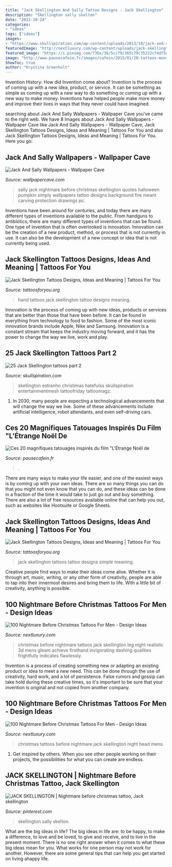 ```yaml
---
title: "Jack Skellington And Sally Tattoo Designs : Jack Skellington"
description: "Skellington sally skelton"
date: "2022-10-24"
categories:
- "ideas"
tags: ["ideas"]
images:
- "https://www.skullspiration.com/wp-content/uploads/2013/10/jack-and-sally-2.jpg"
featuredImage: "http://nextluxury.com/wp-content/uploads/jack-skellington-head-mens-night-before-christmas-upper-arm-tattoos.jpg"
featured_image: "https://i.pinimg.com/736x/36/5c/79/365c79c35222cf4d75d9d5cedf538e2a.jpg"
image: "http://www.pausecafein.fr/images/cafein/2015/01/20-tattoos-monsieur-jack/3Jack.jpg"
ShowToc: true
author: "Krystina Greenholt"
---
```



Invention History: How did Invention come about?
Invention is the process of coming up with a new idea, product, or service. It can be something as simple as coming up with a new way to do something or coming up with a new way to make money. Inventions have helped people make more money and improve their lives in ways that they never could have imagined.

	

		
searching about Jack And Sally Wallpapers - Wallpaper Cave you've came to the right web. We have 8 Images about Jack And Sally Wallpapers - Wallpaper Cave like Jack And Sally Wallpapers - Wallpaper Cave, Jack Skellington Tattoos Designs, Ideas and Meaning | Tattoos For You and also Jack Skellington Tattoos Designs, Ideas and Meaning | Tattoos For You. Here you go:
		
    
## Jack And Sally Wallpapers - Wallpaper Cave

<img loading=lazy src="https://wallpapercave.com/wp/wp2014985.jpg" onerror="this.onerror=null;this.src='https://tse4.mm.bing.net/th?id=OIP.tz3tlqQ0Fii-kAWO1qdy6AHaLH&amp;pid=15.1';" alt="Jack And Sally Wallpapers - Wallpaper Cave">

_Source: wallpapercave.com_

>sally jack nightmare before christmas skellington quotes halloween pumpkin simply wallpapers tattoo designs background fire meant carving protection drawings pc. 

	

Inventions have been around for centuries, and today there are many different types of inventions available to the public. From handguns to antibiotics, there are many different types of inventions that can be found. One type of invention that is often overlooked is innovation. Innovation can be the creation of a new product, method, or process that is not currently in use. It can also be the development of a new concept or idea that is not currently being used.

    
## Jack Skellington Tattoos Designs, Ideas And Meaning | Tattoos For You

<img loading=lazy src="https://www.tattoosforyou.org/wp-content/uploads/2016/08/Jack-Skellington-Tattoo-Hand.jpg" onerror="this.onerror=null;this.src='https://tse3.mm.bing.net/th?id=OIP.9-DKbpJQIiQmZBy3P-imkgHaHa&amp;pid=15.1';" alt="Jack Skellington Tattoos Designs, Ideas and Meaning | Tattoos For You">

_Source: tattoosforyou.org_

>hand tattoos jack skellington tattoo designs meaning. 

	

Innovation is the process of coming up with new ideas, products or services that are better than those that have been before. It can be found in everything from technology to food to fashion. Some of the most iconic innovation brands include Apple, Nike and Samsung. Innovation is a constant stream that keeps the industry moving forward, and it has the power to change the way we live, work and play.

    
## 25 Jack Skellington Tattoos Part 2

<img loading=lazy src="https://www.skullspiration.com/wp-content/uploads/2013/10/jack-and-sally-2.jpg" onerror="this.onerror=null;this.src='https://tse3.mm.bing.net/th?id=OIP.NvV3c7vbgX-dQhrkxGyonAHaKa&amp;pid=15.1';" alt="25 Jack Skellington tattoos part 2">

_Source: skullspiration.com_

>skellington estranho christimas hatefulss skullspiration entertainmentmesh tattoofriday tattoomagz. 

	

1. In 2030, many people are expecting a technological advancements that will change the way we live. Some of these advancements include artificial intelligence, robot attendants, and even self-driving cars. 

    
## Ces 20 Magnifiques Tatouages Inspirés Du Film &quot;L&#039;Étrange Noël De

<img loading=lazy src="http://www.pausecafein.fr/images/cafein/2015/01/20-tattoos-monsieur-jack/3Jack.jpg" onerror="this.onerror=null;this.src='https://tse1.mm.bing.net/th?id=OIP.7LuBOt18w0tWvibIchLXbAHaHG&amp;pid=15.1';" alt="Ces 20 magnifiques tatouages inspirés du film &quot;L&#039;Étrange Noël de">

_Source: pausecafein.fr_

>. 

	

There are many ways to make your life easier, and one of the easiest ways is by coming up with your own ideas. There are so many things you can do that you might not even know that you can do, and these ideas can be done in a fraction of the time it would take to just go out and buy something. There are also a lot of free resources available online that can help you out, such as websites like Hootsuite or Google Sheets.

    
## Jack Skellington Tattoos Designs, Ideas And Meaning | Tattoos For You

<img loading=lazy src="https://www.tattoosforyou.org/wp-content/uploads/2016/08/Jack-Skellington-Tattoo-Simple.jpg" onerror="this.onerror=null;this.src='https://tse3.mm.bing.net/th?id=OIP.FcMzJSdZc5yWjgRCYDCUBwHaLr&amp;pid=15.1';" alt="Jack Skellington Tattoos Designs, Ideas and Meaning | Tattoos For You">

_Source: tattoosforyou.org_

>jack skellington tattoos tattoo designs simple meaning. 

	

Creative people find ways to make their ideas come alive. Whether it is through art, music, writing, or any other form of creativity, people are able to tap into their innermost desires and bring them to life. With a little bit of creativity, anything is possible.

    
## 100 Nightmare Before Christmas Tattoos For Men - Design Ideas

<img loading=lazy src="http://nextluxury.com/wp-content/uploads/3d-realistic-jack-skellington-night-before-christmas-mens-lower-leg-tattoos.jpg" onerror="this.onerror=null;this.src='https://tse4.mm.bing.net/th?id=OIP.jnzkwChqcAihgkYZv0aBjwHaHa&amp;pid=15.1';" alt="100 Nightmare Before Christmas Tattoos For Men - Design Ideas">

_Source: nextluxury.com_

>christmas before nightmare tattoos jack skellington leg night realistic 3d mens gleam achieve firsthand invigorating dashing qualities frightfully indicates flawlessly. 

	

Invention is a process of creating something new or adapting an existing product or idea to meet a new need. This can be done through the use of creativity, hard work, and a lot of persistence. False rumors and gossip can take hold during these creative times, so it's important to be sure that your invention is original and not copied from another company.

    
## 100 Nightmare Before Christmas Tattoos For Men - Design Ideas

<img loading=lazy src="http://nextluxury.com/wp-content/uploads/jack-skellington-head-mens-night-before-christmas-upper-arm-tattoos.jpg" onerror="this.onerror=null;this.src='https://tse2.mm.bing.net/th?id=OIP.HR8Gw13AR1TKakym57ld3gHaGv&amp;pid=15.1';" alt="100 Nightmare Before Christmas Tattoos For Men - Design Ideas">

_Source: nextluxury.com_

>christmas tattoos before nightmare jack skellington night head mens. 

	

1. Get inspired by others. When you see other people working on their projects, the possibilities for what you can create are endless.

    
## JACK SKELLINGTON | Nightmare Before Christmas Tattoo, Jack Skellington

<img loading=lazy src="https://i.pinimg.com/736x/36/5c/79/365c79c35222cf4d75d9d5cedf538e2a.jpg" onerror="this.onerror=null;this.src='https://tse2.mm.bing.net/th?id=OIP.PdYIWcGy7ebMQgp9SdTXtgHaKJ&amp;pid=15.1';" alt="JACK SKELLINGTON | Nightmare before christmas tattoo, Jack skellington">

_Source: pinterest.com_

>skellington sally skelton. 

	

What are the big ideas in life?
The big ideas in life are: to be happy, to make a difference, to love and be loved, to give and receive, and to live in the present moment. There is no one right answer when it comes to what these big ideas mean for you. What works for one person may not work for another. However, there are some general tips that can help you get started on living ahappy life.

